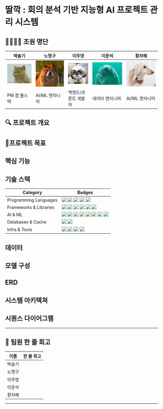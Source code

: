 # 딸깍 : 회의 분석 기반 지능형 AI 프로젝트 관리 시스템

## 👨‍👩‍👧‍👦 조원 명단

| 박슬기                  | 노명구                  | 이주영               | 이준석                  | 황차해                   |
| ----------------------- | ----------------------- | -------------------- | ----------------------- | ------------------------ |
| ![](https://github.com/SKNETWORKS-FAMILY-AICAMP/SKN12-FINAL-3TEAM/blob/main/%EC%82%B0%EC%B6%9C%EB%AC%BC/%EB%B0%9C%ED%91%9C%EC%9E%90%EB%A3%8C/img/%EC%8A%AC%EA%B8%B0%EB%8B%98.png?raw=true)    | ![](https://github.com/SKNETWORKS-FAMILY-AICAMP/SKN12-FINAL-3TEAM/blob/main/%EC%82%B0%EC%B6%9C%EB%AC%BC/%EB%B0%9C%ED%91%9C%EC%9E%90%EB%A3%8C/img/%EB%AA%85%EA%B5%AC%EB%8B%98.png?raw=true)    | ![](https://github.com/SKNETWORKS-FAMILY-AICAMP/SKN12-FINAL-3TEAM/blob/main/%EC%82%B0%EC%B6%9C%EB%AC%BC/%EB%B0%9C%ED%91%9C%EC%9E%90%EB%A3%8C/img/%EC%A3%BC%EC%98%81%EB%8B%98.png?raw=true) | ![](https://github.com/SKNETWORKS-FAMILY-AICAMP/SKN12-FINAL-3TEAM/blob/main/%EC%82%B0%EC%B6%9C%EB%AC%BC/%EB%B0%9C%ED%91%9C%EC%9E%90%EB%A3%8C/img/%EC%A4%80%EC%84%9D%EB%8B%98.png?raw=true)    | ![](https://github.com/SKNETWORKS-FAMILY-AICAMP/SKN12-FINAL-3TEAM/blob/main/%EC%82%B0%EC%B6%9C%EB%AC%BC/%EB%B0%9C%ED%91%9C%EC%9E%90%EB%A3%8C/img/%EC%B0%A8%ED%95%B4%EB%8B%98.png?raw=true)     |
| PM 겸 풀스택 | AI/ML 엔지니어 | 백엔드/프론트 개발자 | 데이터 엔지니어 | AI/ML 엔지니어 |

## 🔍 프로젝트 개요

## 🎯프로젝트 목표

## 핵심 기능

## 기술 스텍
| Category              | Badges |
|------------------------|--------|
| Programming Languages | <img src="https://img.shields.io/badge/Python-3776AB?style=for-the-badge&logo=Python&logoColor=white"> <img src="https://img.shields.io/badge/javascript-F7DF1E?style=for-the-badge&logo=javascript&logoColor=white"> <img src="https://img.shields.io/badge/typescript-3178C6?style=for-the-badge&logo=typescript&logoColor=white"> <img src="https://img.shields.io/badge/CSS-663399?style=for-the-badge&logo=CSS&logoColor=white"> <img src="https://img.shields.io/badge/html5-E34F26?style=for-the-badge&logo=html5&logoColor=white"> |
| Frameworks & Libraries | <img src="https://img.shields.io/badge/fastapi-009688?style=for-the-badge&logo=fastapi&logoColor=white"> <img src="https://img.shields.io/badge/prisma-2D3748?style=for-the-badge&logo=prisma&logoColor=white"> <img src="https://img.shields.io/badge/pandas-150458?style=for-the-badge&logo=pandas&logoColor=white"> <img src="https://img.shields.io/badge/numpy-013243?style=for-the-badge&logo=numpy&logoColor=white"> <img src="https://img.shields.io/badge/scipy-8CAAE6?style=for-the-badge&logo=scipy&logoColor=white"> <img src="https://img.shields.io/badge/scikitlearn-F7931E?style=for-the-badge&logo=scikitlearn&logoColor=white"> |
| AI & ML             | <img src="https://img.shields.io/badge/openai-412991?style=for-the-badge&logo=openai&logoColor=white"> <img src="https://img.shields.io/badge/Qwen3-1ED760?style=for-the-badge&logo=https://raw.githubusercontent.com/SKNETWORKS-FAMILY-AICAMP/SKN12-FINAL-3TEAM/fd1684ea1d43a6c4e7ea26c402349caba4f27340/%EC%82%B0%EC%B6%9C%EB%AC%BC/%EB%B0%9C%ED%91%9C%EC%9E%90%EB%A3%8C/img/qwen3.svg&logoColor=white"> <img src="https://img.shields.io/badge/KoBERT-F1007E?style=for-the-badge&logo="> <img src="https://img.shields.io/badge/WhisperX-8A2BE2?style=for-the-badge&logo=openai&logoColor=white"> <img src="https://img.shields.io/badge/gpt--4o-BC52EE?style=for-the-badge&logo=openai&logoColor=white"> <img src="https://img.shields.io/badge/tensorflow-FF6F00?style=for-the-badge&logo=tensorflow&logoColor=white"> <img src="https://img.shields.io/badge/huggingface-FFD21E?style=for-the-badge&logo=huggingface&logoColor=white"> <img src="https://img.shields.io/badge/pytorch-EE4C2C?style=for-the-badge&logo=pytorch&logoColor=white"> |
| Databases & Cache   | <img src="https://img.shields.io/badge/postgresql-4169E1?style=for-the-badge&logo=postgresql&logoColor=white"> <img src="https://img.shields.io/badge/redis-FF4438?style=for-the-badge&logo=redis&logoColor=white"> |
| Infra & Tools       | <img src="https://img.shields.io/badge/github-181717?style=for-the-badge&logo=github&logoColor=white"> <img src="https://img.shields.io/badge/amazonaws-orange?style=for-the-badge&logo=amazonaws&logoColor=white"> <img src="https://img.shields.io/badge/docker-2496ED?style=for-the-badge&logo=docker&logoColor=white"> <img src="https://img.shields.io/badge/runpod-DDDF72?style=for-the-badge&logo=runpod&logoColor=white">


## 데이터

## 모델 구성

## ERD

## 시스템 아키텍쳐

## 시퀀스 다이어그램



---

## 💬 팀원 한 줄 회고

| 이름   | 한 줄 회고                                                                                                                                    |
| ------ | --------------------------------------------------------------------------------------------------------------------------------------------- |
| 박슬기 |                |
| 노명구 |                |
| 이주영 |                |
| 이준석 |                |
| 황차해 |                |

---
